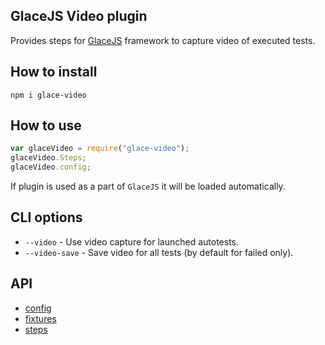 ## GlaceJS Video plugin

Provides steps for [GlaceJS](https://glacejs.github.io/glace-core/) framework to capture video of executed tests.

## How to install

```
npm i glace-video
```

## How to use

```javascript
var glaceVideo = require("glace-video");
glaceVideo.Steps;
glaceVideo.config;
```

If plugin is used as a part of `GlaceJS` it will be loaded automatically.

## CLI options

- `--video` - Use video capture for launched autotests.
- `--video-save` - Save video for all tests (by default for failed only).

## API

- [config](GlaceConfig.html)
- [fixtures](global.html)
- [steps](VideoSteps.html)
